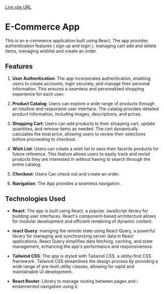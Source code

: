 
[Live site URL](https://exclusive-online-store.netlify.app/)


# E-Commerce App
This is an e-commerce application built using React, The app provides authentication features ( sign up and login ), managing cart add and delete items, managing wishlist and create an order.

## Features

1. **User Authentication**: The app incorporates authentication, enabling users to create accounts, login securely, and manage their personal information. This ensures a seamless and personalized shopping experience for each user.

2. **Product Catalog**: Users can explore a wide range of products through an intuitive and responsive user interface. The catalog provides detailed product information, including images, descriptions, and prices.

3. **Shopping Cart**: Users can add products to their shopping cart, update quantities, and remove items as needed. The cart dynamically calculates the total price, allowing users to review their selections before proceeding to checkout.

4. **Wish List**: Users can create a wish list to save their favorite products for future reference. This feature allows users to easily track and revisit products they are interested in without having to search through the entire catalog.

5. **Checkout**: Users Can check out and create an order. 

5. **Navigation**: The App provides a seamless navigation .

## Technologies Used

- **React**: The app is built using React, a popular JavaScript library for building user interfaces. React's component-based architecture allows for modular development and efficient rendering of dynamic content.

- **react Query**: maniging the remote state using React Query, a powerful library for managing and synchronizing server data in React applications. React Query simplifies data fetching, caching, and state management, enhancing the app's performance and responsiveness.

- **Tailwind CSS**: The app is styled with Tailwind CSS, a utility-first CSS framework. Tailwind CSS streamlines the design process by providing a wide range of pre-built utility classes, allowing for rapid and maintainable UI development.

- **React Router**: Library to manage routing between pages and i embemented navigation using it.

